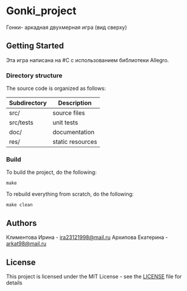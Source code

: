 # Gonki_project
Гонки- аркадная двухмерная игра (вид сверху)


## Getting Started
Эта игра написана на #С с использованием библиотеки Allegro.
### Directory structure
The source code is organized as follows:

Subdirectory | Description
-------------|-------------------
src/         | source files 
src/tests    | unit tests 
doc/         | documentation 
res/         | static resources

### Build
To build the project, do the following:
````
make
````
To rebuild everything from scratch, do the following:
````
make clean
````

## Authors
Климентова Ирина - ira23121998@mail.ru
Архипова Екатерина - arkat98@mail.ru
## License
This project is licensed under the MIT License - see the [LICENSE](LICENSE) file for details
